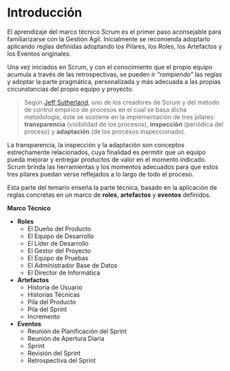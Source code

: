 # Introducción

El aprendizaje del marco técnico Scrum es el primer paso aconsejable para familiarizarse con la Gestión Ágil. Inicialmente se recomienda adoptarlo aplicando reglas definidas adoptando los Pilares, los Roles, los Artefactos y los Eventos originales.

Una vez iniciados en Scrum, y con el conocimiento que el propio equipo acumula a través de las retrospectivas, se pueden ir _“rompiendo”_ las reglas y
adoptar la parte pragmática, personalizada y más adecuada a las propias circunstancias del propio equipo y proyecto.

>Según [Jeff Sutherland](https://en.wikipedia.org/wiki/Jeff_Sutherland), uno de los creadores de Scrum y del método de control empírico de procesos en el cual se basa dicha metodología, éste se sostiene en la implementación de tres pilares: **transparencia** (visibilidad de los procesos), **inspección** (periódica del proceso) y **adaptación** (de los procesos inspeccionado).

La transparencia, la inspección y la adaptación son conceptos estrechamente relacionados, cuya finalidad es permitir que un equipo pueda mejorar y entregar productos de valor en el momento indicado. Scrum brinda las herramientas y los momentos adecuados para que estos tres pilares puedan verse reflejados a lo largo de todo el proceso.


Esta parte del temario enseña la parte técnica, basado en la aplicación de reglas concretas en un marco de **roles**, **artefactos** y **eventos** definidos.

**Marco Técnico**

- **Roles**
    - El Dueño del Producto
    - El Equipo de Desarrollo
    - El Líder de Desarrollo
    - El Gestor del Proyecto
    - El Equipo de Pruebas
    - El Administrador Base de Datos
    - El Director de Informática
- **Artefactos**
    - Historia de Usuario
    - Historias Técnicas
    - Pila del Producto
    - Pila del Sprint
    - Incremento
- **Eventos**
    - Reunión de Planificación del Sprint
    - Reunión de Apertura Diaria
    - Sprint
    - Revisión del Sprint
    - Retrospectiva del Sprint

